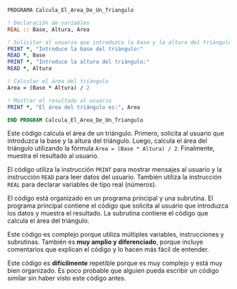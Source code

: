```fortran
PROGRAMA Calcula_El_Area_De_Un_Triangulo

! Declaración de variables
REAL :: Base, Altura, Area

! Solicitar al usuario que introduzca la base y la altura del triángulo
PRINT *, "Introduce la base del triángulo:"
READ *, Base
PRINT *, "Introduce la altura del triángulo:"
READ *, Altura

! Calcular el área del triángulo
Area = (Base * Altura) / 2

! Mostrar el resultado al usuario
PRINT *, "El área del triángulo es:", Area

END PROGRAM Calcula_El_Area_De_Un_Triangulo
```

Este código calcula el área de un triángulo. Primero, solicita al usuario que introduzca la base y la altura del triángulo. Luego, calcula el área del triángulo utilizando la fórmula `Area = (Base * Altura) / 2`. Finalmente, muestra el resultado al usuario.

El código utiliza la instrucción `PRINT` para mostrar mensajes al usuario y la instrucción `READ` para leer datos del usuario. También utiliza la instrucción `REAL` para declarar variables de tipo real (números).

El código está organizado en un programa principal y una subrutina. El programa principal contiene el código que solicita al usuario que introduzca los datos y muestra el resultado. La subrutina contiene el código que calcula el área del triángulo.

Este código es complejo porque utiliza múltiples variables, instrucciones y subrutinas. También es **muy amplio y diferenciado**, porque incluye comentarios que explican el código y lo hacen más fácil de entender.

Este código es **difícilmente** repetible porque es muy complejo y está muy bien organizado. Es poco probable que alguien pueda escribir un código similar sin haber visto este código antes.